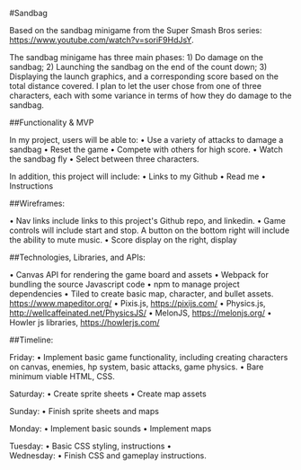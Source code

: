 #Sandbag

Based on the sandbag minigame from the Super Smash Bros series: https://www.youtube.com/watch?v=soriF9HdJsY.

The sandbag minigame has three main phases: 1) Do damage on the sandbag; 2) Launching the sandbag on the end of the count down; 3) Displaying the launch graphics, and a corresponding score based on the total distance covered. I plan to let the user chose from one of three characters, each with some variance in terms of how they do damage to the sandbag.

##Functionality & MVP

In my project, users will be able to:
•	Use a variety of attacks to damage a sandbag
•	Reset the game
•	Compete with others for high score.
•	Watch the sandbag fly
•	Select between three characters. 

In addition, this project will include:
•	Links to my Github
•	Read me
•	Instructions

##Wireframes:

•	Nav links include links to this project's Github repo, and linkedin.
•	Game controls will include start and stop. A button on the bottom right will include the ability to mute music.
•	Score display on the right, display

##Technologies, Libraries, and APIs:

•	Canvas API for rendering the game board and assets
•	Webpack for bundling the source Javascript code
•	npm to manage project dependencies
•	Tiled to create basic map, character, and bullet assets. https://www.mapeditor.org/
•	Pixis.js,  https://pixijs.com/
•	Physics.js,  http://wellcaffeinated.net/PhysicsJS/
•	MelonJS, https://melonjs.org/
•	Howler js libraries, https://howlerjs.com/

##Timeline: 

Friday: 
•	Implement basic game functionality, including creating characters on canvas, enemies, hp system, basic attacks, game physics.
•	Bare minimum viable HTML, CSS.

Saturday:
•	Create sprite sheets
•	Create map assets

Sunday:
•	Finish sprite sheets and maps

Monday:
•	Implement basic sounds
•	Implement maps

Tuesday:
•	Basic CSS styling, instructions
•	
Wednesday: 
•	Finish CSS and gameplay instructions.

